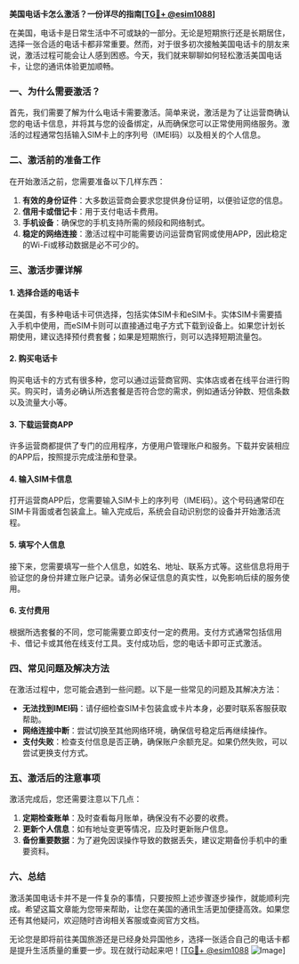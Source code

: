 **美国电话卡怎么激活？一份详尽的指南[[TG💪+ @esim1088](https://t.me/s/esim1088)]**

在美国，电话卡是日常生活中不可或缺的一部分。无论是短期旅行还是长期居住，选择一张合适的电话卡都非常重要。然而，对于很多初次接触美国电话卡的朋友来说，激活过程可能会让人感到困惑。今天，我们就来聊聊如何轻松激活美国电话卡，让您的通讯体验更加顺畅。

### 一、为什么需要激活？

首先，我们需要了解为什么电话卡需要激活。简单来说，激活是为了让运营商确认您的电话卡信息，并将其与您的设备绑定，从而确保您可以正常使用网络服务。激活的过程通常包括输入SIM卡上的序列号（IMEI码）以及相关的个人信息。

### 二、激活前的准备工作

在开始激活之前，您需要准备以下几样东西：

1. **有效的身份证件**：大多数运营商会要求您提供身份证明，以便验证您的信息。
2. **信用卡或借记卡**：用于支付电话卡费用。
3. **手机设备**：确保您的手机支持所需的频段和网络制式。
4. **稳定的网络连接**：激活过程中可能需要访问运营商官网或使用APP，因此稳定的Wi-Fi或移动数据是必不可少的。

### 三、激活步骤详解

#### 1. 选择合适的电话卡

在美国，有多种电话卡可供选择，包括实体SIM卡和eSIM卡。实体SIM卡需要插入手机中使用，而eSIM卡则可以直接通过电子方式下载到设备上。如果您计划长期使用，建议选择预付费套餐；如果是短期旅行，则可以选择短期流量包。

#### 2. 购买电话卡

购买电话卡的方式有很多种，您可以通过运营商官网、实体店或者在线平台进行购买。购买时，请务必确认所选套餐是否符合您的需求，例如通话分钟数、短信条数以及流量大小等。

#### 3. 下载运营商APP

许多运营商都提供了专门的应用程序，方便用户管理账户和服务。下载并安装相应的APP后，按照提示完成注册和登录。

#### 4. 输入SIM卡信息

打开运营商APP后，您需要输入SIM卡上的序列号（IMEI码）。这个号码通常印在SIM卡背面或者包装盒上。输入完成后，系统会自动识别您的设备并开始激活流程。

#### 5. 填写个人信息

接下来，您需要填写一些个人信息，如姓名、地址、联系方式等。这些信息将用于验证您的身份并建立账户记录。请务必保证信息的真实性，以免影响后续的服务使用。

#### 6. 支付费用

根据所选套餐的不同，您可能需要立即支付一定的费用。支付方式通常包括信用卡、借记卡或其他在线支付工具。支付成功后，您的电话卡即可正式激活。

### 四、常见问题及解决方法

在激活过程中，您可能会遇到一些问题。以下是一些常见的问题及其解决方法：

- **无法找到IMEI码**：请仔细检查SIM卡包装盒或卡片本身，必要时联系客服获取帮助。
- **网络连接中断**：尝试切换至其他网络环境，确保信号稳定后再继续操作。
- **支付失败**：检查支付信息是否正确，确保账户余额充足。如果仍然失败，可以尝试更换支付方式。

### 五、激活后的注意事项

激活完成后，您还需要注意以下几点：

1. **定期检查账单**：及时查看每月账单，确保没有不必要的收费。
2. **更新个人信息**：如有地址变更等情况，应及时更新账户信息。
3. **备份重要数据**：为了避免因误操作导致的数据丢失，建议定期备份手机中的重要资料。

### 六、总结

激活美国电话卡并不是一件复杂的事情，只要按照上述步骤逐步操作，就能顺利完成。希望这篇文章能为您带来帮助，让您在美国的通讯生活更加便捷高效。如果您还有其他疑问，欢迎随时咨询相关客服或查阅官方文档。

无论您是即将前往美国旅游还是已经身处异国他乡，选择一张适合自己的电话卡都是提升生活质量的重要一步。现在就行动起来吧！[[TG💪+ @esim1088](https://t.me/s/esim1088) ![Image](https://i.postimg.cc/4NQfJmqS/Snipaste-2025-05-13-00-14-12.png)]